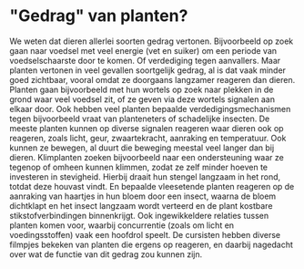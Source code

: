 # "Gedrag" van planten?

We weten dat dieren allerlei soorten gedrag vertonen. Bijvoorbeeld op zoek gaan naar voedsel met veel energie (vet en suiker) om een periode van voedselschaarste door te komen. Of verdediging tegen aanvallers. Maar planten vertonen in veel gevallen soortgelijk gedrag, al is dat vaak minder goed zichtbaar, vooral omdat ze doorgaans langzamer reageren dan dieren. Planten gaan bijvoorbeeld met hun wortels op zoek naar plekken in de grond waar veel voedsel zit, of ze geven via deze wortels signalen aan elkaar door. Ook hebben veel planten bepaalde verdedigingsmechanismen tegen bijvoorbeeld vraat van planteneters of schadelijke insecten. De meeste planten kunnen op diverse signalen reageren waar dieren ook op reageren, zoals licht, geur, zwaartekracht, aanraking en temperatuur. Ook kunnen ze bewegen, al duurt die beweging meestal veel langer dan bij dieren. Klimplanten zoeken bijvoorbeeld naar een ondersteuning waar ze tegenop of omheen kunnen klimmen, zodat ze zelf minder hoeven te investeren in stevigheid. Hierbij draait hun stengel langzaam in het rond, totdat deze houvast vindt. En bepaalde vleesetende planten reageren op de aanraking van haartjes in hun bloem door een insect, waarna de bloem dichtklapt en het insect langzaam wordt verteerd en de plant kostbare stikstofverbindingen binnenkrijgt. Ook ingewikkeldere relaties tussen planten komen voor, waarbij concurrentie (zoals om licht en voedingsstoffen) vaak een hoofdrol speelt. De cursisten hebben diverse filmpjes bekeken van planten die ergens op reageren, en daarbij nagedacht over wat de functie van dit gedrag zou kunnen zijn.
